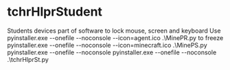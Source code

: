# tchrHlprStudent
Students devices part of software to lock mouse, screen and keyboard
Use pyinstaller.exe --onefile --noconsole --icon=agent.ico .\MinePR.py to freeze
pyinstaller.exe --onefile --noconsole --icon=minecraft.ico .\MinePS.py
pyinstaller.exe --onefile --noconsole pyinstaller.exe --onefile --noconsole .\tchrHlprSt.py

